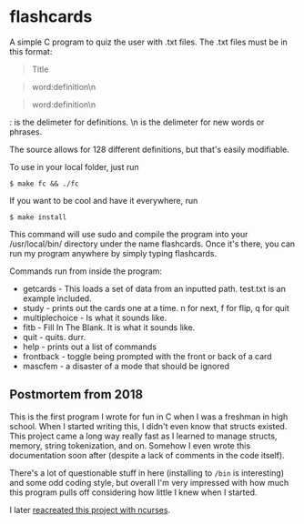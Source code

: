 flashcards
==========

A simple C program to quiz the user with .txt files. The .txt files must be in this format:

>Title

>word:definition\n

>word:definition\n

: is the delimeter for definitions. \n is the delimeter for new words or phrases.

The source allows for 128 different definitions, but that's easily modifiable.

To use in your local folder, just run

    $ make fc && ./fc

If you want to be cool and have it everywhere, run

    $ make install

This command will use sudo and compile the program into your /usr/local/bin/ directory under the name flashcards. Once it's there, you can run my program anywhere by simply typing flashcards.

Commands run from inside the program:
* getcards - This loads a set of data from an inputted path. test.txt is an example included.
* study - prints out the cards one at a time. n for next, f for flip, q for quit
* multiplechoice - Is what it sounds like.
* fitb - Fill In The Blank. It is what it sounds like.
* quit - quits. durr.
* help - prints out a list of commands
* frontback - toggle being prompted with the front or back of a card
* mascfem - a disaster of a mode that should be ignored

## Postmortem from 2018

This is the first program I wrote for fun in C when I was a freshman in high
school. When I started writing this, I didn't even know that structs existed.
This project came a long way really fast as I learned to manage structs,
memory, string tokenization, and on. Somehow I even wrote this documentation
soon after (despite a lack of comments in the code itself).

There's a lot of questionable stuff in here (installing to `/bin` is
interesting) and some odd coding style, but overall I'm very impressed with how
much this program pulls off considering how little I knew when I started.

I later [reacreated this project with
ncurses](https://github.com/spencer-p/study).
